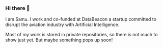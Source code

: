 ### Hi there 👋

I am Samu. I work and co-funded at DataBeacon a startup committed to disrupt the aviation industry with Artificial Intelligence.

Most of my work is stored in private repositories, so there is not much to show just yet. But maybe something pops up soon!
